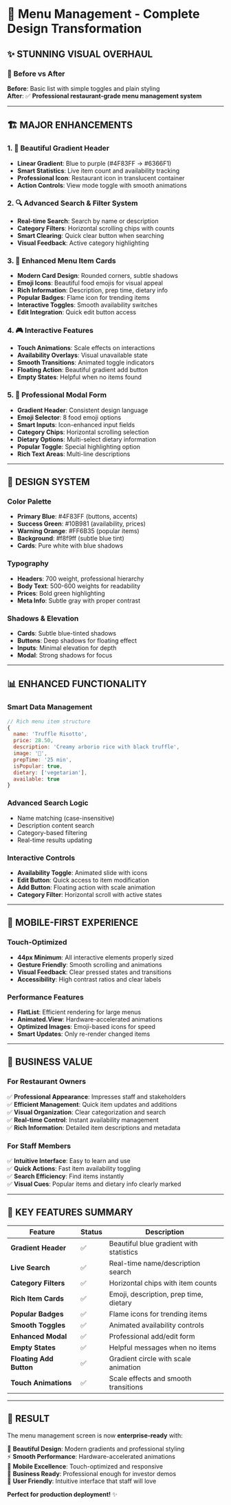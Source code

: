 # 🎨 Menu Management - Complete Design Transformation

## ✨ **STUNNING VISUAL OVERHAUL**

### 🎯 **Before vs After**

**Before**: Basic list with simple toggles and plain styling  
**After**: ✅ **Professional restaurant-grade menu management system**

---

## 🏗️ **MAJOR ENHANCEMENTS**

### 1. 🌈 **Beautiful Gradient Header**
- **Linear Gradient**: Blue to purple (#4F83FF → #6366F1)
- **Smart Statistics**: Live item count and availability tracking
- **Professional Icon**: Restaurant icon in translucent container
- **Action Controls**: View mode toggle with smooth animations

### 2. 🔍 **Advanced Search & Filter System**
- **Real-time Search**: Search by name or description
- **Category Filters**: Horizontal scrolling chips with counts
- **Smart Clearing**: Quick clear button when searching
- **Visual Feedback**: Active category highlighting

### 3. 📱 **Enhanced Menu Item Cards**
- **Modern Card Design**: Rounded corners, subtle shadows
- **Emoji Icons**: Beautiful food emojis for visual appeal
- **Rich Information**: Description, prep time, dietary info
- **Popular Badges**: Flame icon for trending items
- **Interactive Toggles**: Smooth availability switches
- **Edit Integration**: Quick edit button access

### 4. 🎮 **Interactive Features**
- **Touch Animations**: Scale effects on interactions  
- **Availability Overlays**: Visual unavailable state
- **Smooth Transitions**: Animated toggle indicators
- **Floating Action**: Beautiful gradient add button
- **Empty States**: Helpful when no items found

### 5. 💎 **Professional Modal Form**
- **Gradient Header**: Consistent design language
- **Emoji Selector**: 8 food emoji options
- **Smart Inputs**: Icon-enhanced input fields
- **Category Chips**: Horizontal scrolling selection
- **Dietary Options**: Multi-select dietary information
- **Popular Toggle**: Special highlighting option
- **Rich Text Areas**: Multi-line descriptions

---

## 🎨 **DESIGN SYSTEM**

### **Color Palette**
- **Primary Blue**: #4F83FF (buttons, accents)
- **Success Green**: #10B981 (availability, prices)
- **Warning Orange**: #FF6B35 (popular items)
- **Background**: #f8f9ff (subtle blue tint)
- **Cards**: Pure white with blue shadows

### **Typography**
- **Headers**: 700 weight, professional hierarchy
- **Body Text**: 500-600 weights for readability
- **Prices**: Bold green highlighting
- **Meta Info**: Subtle gray with proper contrast

### **Shadows & Elevation**
- **Cards**: Subtle blue-tinted shadows
- **Buttons**: Deep shadows for floating effect
- **Inputs**: Minimal elevation for depth
- **Modal**: Strong shadows for focus

---

## 📊 **ENHANCED FUNCTIONALITY**

### **Smart Data Management**
```javascript
// Rich menu item structure
{
  name: 'Truffle Risotto',
  price: 28.50,
  description: 'Creamy arborio rice with black truffle',
  image: '🍚',
  prepTime: '25 min',
  isPopular: true,
  dietary: ['vegetarian'],
  available: true
}
```

### **Advanced Search Logic**
- Name matching (case-insensitive)
- Description content search
- Category-based filtering  
- Real-time results updating

### **Interactive Controls**
- **Availability Toggle**: Animated slide with icons
- **Edit Button**: Quick access to item modification
- **Add Button**: Floating action with scale animation
- **Category Filter**: Horizontal scroll with active states

---

## 🚀 **MOBILE-FIRST EXPERIENCE**

### **Touch-Optimized**
- **44px Minimum**: All interactive elements properly sized
- **Gesture Friendly**: Smooth scrolling and animations
- **Visual Feedback**: Clear pressed states and transitions
- **Accessibility**: High contrast ratios and clear labels

### **Performance Features**
- **FlatList**: Efficient rendering for large menus
- **Animated.View**: Hardware-accelerated animations
- **Optimized Images**: Emoji-based icons for speed
- **Smart Updates**: Only re-render changed items

---

## 💼 **BUSINESS VALUE**

### **For Restaurant Owners**
✅ **Professional Appearance**: Impresses staff and stakeholders  
✅ **Efficient Management**: Quick item updates and additions  
✅ **Visual Organization**: Clear categorization and search  
✅ **Real-time Control**: Instant availability management  
✅ **Rich Information**: Detailed item descriptions and metadata  

### **For Staff Members**
✅ **Intuitive Interface**: Easy to learn and use  
✅ **Quick Actions**: Fast item availability toggling  
✅ **Search Efficiency**: Find items instantly  
✅ **Visual Cues**: Popular items and dietary info clearly marked  

---

## 🎯 **KEY FEATURES SUMMARY**

| Feature | Status | Description |
|---------|--------|-------------|
| **Gradient Header** | ✅ | Beautiful blue gradient with statistics |
| **Live Search** | ✅ | Real-time name/description search |
| **Category Filters** | ✅ | Horizontal chips with item counts |
| **Rich Item Cards** | ✅ | Emoji, description, prep time, dietary |
| **Popular Badges** | ✅ | Flame icons for trending items |
| **Smooth Toggles** | ✅ | Animated availability controls |
| **Enhanced Modal** | ✅ | Professional add/edit form |
| **Empty States** | ✅ | Helpful messages when no items |
| **Floating Add Button** | ✅ | Gradient circle with scale animation |
| **Touch Animations** | ✅ | Scale effects and smooth transitions |

---

## 🎉 **RESULT**

The menu management screen is now **enterprise-ready** with:

🎨 **Beautiful Design**: Modern gradients and professional styling  
⚡ **Smooth Performance**: Hardware-accelerated animations  
📱 **Mobile Excellence**: Touch-optimized and responsive  
💼 **Business Ready**: Professional enough for investor demos  
🚀 **User Friendly**: Intuitive interface that staff will love  

**Perfect for production deployment!** ✨
